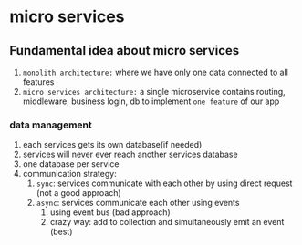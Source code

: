 # micro services

## Fundamental idea about micro services

1. `monolith architecture:` where we have only one data connected to all features
2. `micro services architecture:` a single microservice contains routing, middleware,
   business login, db to implement `one feature` of our app

### data management

1. each services gets its own database(if needed)
2. services will never ever reach another services database
3. one database per service
4. communication strategy:
   1. `sync`: services communicate with each other by using direct request (not a good approach)
   2. `async`: services communicate each other using events
      1. using event bus (bad approach)
      2. crazy way: add to collection and simultaneously emit an event (best)

